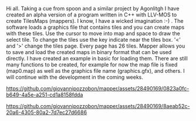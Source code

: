Hi all. Taking a cue from spoon and a similar project by Agonlitgh I have created an alpha version of a program written in C++ with LLV-MOS to create TilesMaps (mappers). I know, I have a wicked imagination :-) .
The software loads a graphics file that contains tiles and you can create maps with these tiles.
Use the cursor to move into map and space to draw the select tile. To change the tiles use the key indicate near the tiles box. 
'<' and '>' change the tiles page. Every page has 26 tiles.
Mapper allows you to save and load the created maps in binary format that can be used directly. I have created an example in basic for loading them. 
There are still many functions to be created, for example for now the map file is fixed (map0.map) as well as the graphics file name (graphics.gfx), and others.
I will continue with the development in the coming weeks.



https://github.com/giovannipozzobon/mapper/assets/28490169/0823a0fc-b649-4a5e-a251-cd1a8158fdda




https://github.com/giovannipozzobon/mapper/assets/28490169/8aeab52c-20a6-4305-80a2-7d7ec27d6686



